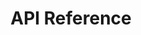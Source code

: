 ---
title: API Reference

language_tabs: # must be one of https://git.io/vQNgJ
  - html
  - javascript
  - json

toc_footers:
  - <a href='http://www.originprotocol.com'>Where it all begins!</a>

includes:
  - introduction
  - platform_components
  - architecture
  - getting_started
  - authentication_identity
  - listing_schemas
  - tbd

search: true
---